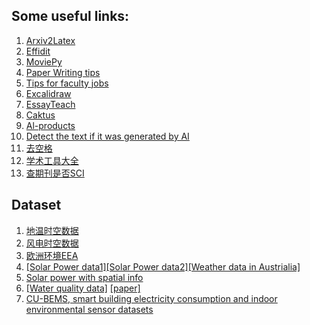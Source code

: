 ## Some useful links:

1. [Arxiv2Latex](http://arxiv2latex.herokuapp.com/)
2. [Effidit](https://effidit.qq.com/demo_en)
3. [MoviePy](https://zulko.github.io/moviepy/index.html)
4. [Paper Writing tips](https://github.com/MLNLP-World/Paper-Writing-Tips)
5. [Tips for faculty jobs](https://yisongyue.medium.com/checklist-of-tips-for-computer-science-faculty-applications-9fd2480649cc)
6. [Excalidraw](https://excalidraw.com/)
7. [EssayTeach](https://essayteach.com/)
8. [Caktus](https://www.caktus.ai/caktus_student_mobile)
9. [Al-products](https://www.futurepedia.io)
10. [Detect the text if it was generated by AI](https://platform.openai.com/ai-text-classifier)
11. [去空格](https://laorange.gitee.io/paper-assistant/#/)
12. [学术工具大全](https://bukesci.com/)
13. [查期刊是否SCI](https://mjl.clarivate.com/search-results)

## Dataset
1. [地温时空数据](https://github.com/wren93/SST-POD/blob/main/SST_POD.ipynb)
2. [风电时空数据](https://aistudio.baidu.com/aistudio/competition/detail/152/0/introduction)
3. [欧洲环境EEA](https://www.eea.europa.eu/ims)
4. [[Solar Power data1]](https://dkasolarcentre.com.au/source/alice-springs/dka-m16-b-phase)[[Solar Power data2]](https://dkasolarcentre.com.au/source/alice-springs/dka-m16-b-phase)[[Weather data in Austrialia]](http://www.bom.gov.au/climate/data/#mapoption)
5. [Solar power with spatial info](https://www.nrel.gov/grid/solar-power-data.html)
6. [[Water quality data]](https://waterdata.usgs.gov/nwis/sw) [[paper]](https://www.sciencedirect.com/science/article/pii/S0959652619340156)
7. [CU-BEMS, smart building electricity consumption and indoor environmental sensor datasets](https://www.nature.com/articles/s41597-020-00582-3#Sec7)